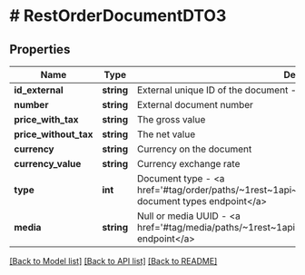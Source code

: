 # # RestOrderDocumentDTO3

## Properties

Name | Type | Description | Notes
------------ | ------------- | ------------- | -------------
**id_external** | **string** | External unique ID of the document - used for the update |
**number** | **string** | External document number | [optional]
**price_with_tax** | **string** | The gross value | [optional]
**price_without_tax** | **string** | The net value | [optional]
**currency** | **string** | Currency on the document | [optional]
**currency_value** | **string** | Currency exchange rate | [optional]
**type** | **int** | Document type - &lt;a href&#x3D;&#39;#tag/order/paths/~1rest~1api~1orders~1documents~1map~1/get&#39;&gt;order document types endpoint&lt;/a&gt; |
**media** | **string** | Null or media UUID - &lt;a href&#x3D;&#39;#tag/media/paths/~1rest~1api~1media~1/post&#39;&gt;media attachment endpoint&lt;/a&gt; | [optional]

[[Back to Model list]](../../README.md#models) [[Back to API list]](../../README.md#endpoints) [[Back to README]](../../README.md)
